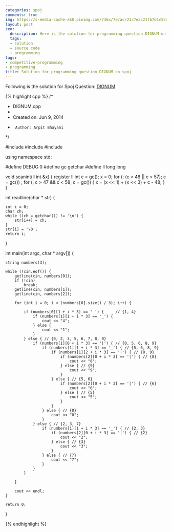 ```yaml
---
categories: spoj
comments: true
img: https://s-media-cache-ak0.pinimg.com/736x/7e/ac/21/7eac217b7b1c55ab7fd56758e4e181be.jpg
layout: post
seo:
  description: Here is the solution for programming question DIGNUM on spoj
  tags:
  - solution
  - source code
  - programming
tags:
- competitive-programming
- programming
title: Solution for programming question DIGNUM on spoj
---
```


Following is the solution for Spoj Question: [DIGNUM](http://www.spoj.com/problems/DIGNUM/)

{% highlight cpp %}
/*
 * DIGNUM.cpp
 *
 *  Created on: Jun 9, 2014
 *      Author: Arpit Bhayani
 */

#include <cstdio>
#include <cstdlib>
#include <iostream>

using namespace std;

#define DEBUG 0
#define gc getchar
#define ll long long

void scanint(ll int &x) {
	register ll int c = gc();
	x = 0;
	for (; (c < 48 || c > 57); c = gc())
		;
	for (; c > 47 && c < 58; c = gc()) {
		x = (x << 1) + (x << 3) + c - 48;
	}
}

int readline(char * str) {

	int i = 0;
	char ch;
	while ((ch = getchar()) != '\n') {
		str[i++] = ch;
	}
	str[i] = '\0';
	return i;
}

int main(int argc, char * argv[]) {

	string numbers[3];

	while (!cin.eof()) {
		getline(cin, numbers[0]);
		if (!cin)
			break;
		getline(cin, numbers[1]);
		getline(cin, numbers[2]);

		for (int i = 0; i < (numbers[0].size() / 3); i++) {

			if (numbers[0][1 + i * 3] == ' ') {     // {1, 4}
				if (numbers[1][1 + i * 3] == '_') {
					cout << "4";
				} else {
					cout << "1";
				}
			} else { // {0, 2, 3, 5, 6, 7, 8, 9}
				if (numbers[1][0 + i * 3] == '|') { // {0, 5, 6, 8, 9}
					if (numbers[1][1 + i * 3] == '_') { // {5, 6, 8, 9}
						if (numbers[1][2 + i * 3] == '|') { // {8, 9}
							if (numbers[2][0 + i * 3] == '|') { // {8}
								cout << "8";
							} else { // {9}
								cout << "9";
							}
						} else { // {5, 6}
							if (numbers[2][0 + i * 3] == '|') { // {6}
								cout << "6";
							} else { // {5}
								cout << "5";
							}
						}
					} else { // {0}
						cout << "0";
					}
				} else { // {2, 3, 7}
					if (numbers[1][1 + i * 3] == '_') { // {2, 3}
						if (numbers[2][0 + i * 3] == '|') { // {2}
							cout << "2";
						} else { // {3}
							cout << "3";
						}
					} else { // {7}
						cout << "7";
					}
				}
			}

		}

		cout << endl;
	}

	return 0;
}

{% endhighlight %}